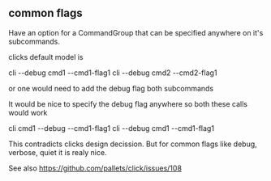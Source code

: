 ## common flags

Have an option for a CommandGroup that can be specified
anywhere on it's subcommands.

clicks default model is

   cli --debug cmd1 --cmd1-flag1
   cli --debug cmd2 --cmd2-flag1

or one would need to add the debug flag both subcommands

It would be nice to specify the debug flag anywhere
so both these calls would work

   cli cmd1 --debug --cmd1-flag1
   cli --debug cmd1 --cmd1-flag1

This contradicts clicks design decission. But for common
flags like debug, verbose, quiet it is realy nice.

See also
https://github.com/pallets/click/issues/108
